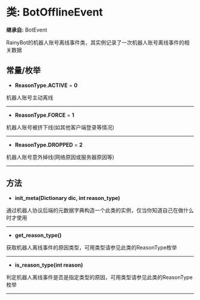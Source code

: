 # 类: BotOfflineEvent  
  
**继承自:** BotEvent  
  
RainyBot的机器人账号离线事件类，其实例记录了一次机器人账号离线事件的相关数据  
  
## 常量/枚举  
  
- **ReasonType.ACTIVE** = **0**  
  
机器人账号主动离线  
  
---  
  
- **ReasonType.FORCE** = **1**  
  
机器人账号被挤下线(如其他客户端登录等情况)  
  
---  
  
- **ReasonType.DROPPED** = **2**  
  
机器人账号意外掉线(网络原因或服务器原因等)  
  
---  
  
## 方法 
  
- **init_meta(Dictionary dic, int reason_type)**  
  
通过机器人协议后端的元数据字典构造一个此类的实例，仅当你知道自己在做什么时才使用  
  
---  
  
- **get_reason_type()**  
  
获取机器人离线事件的原因类型，可用类型请参见此类的ReasonType枚举  
  
---  
  
- **is_reason_type(int reason)**  
  
判定机器人离线事件是否是指定类型的原因，可用类型请参见此类的ReasonType枚举  
  
---  
  

